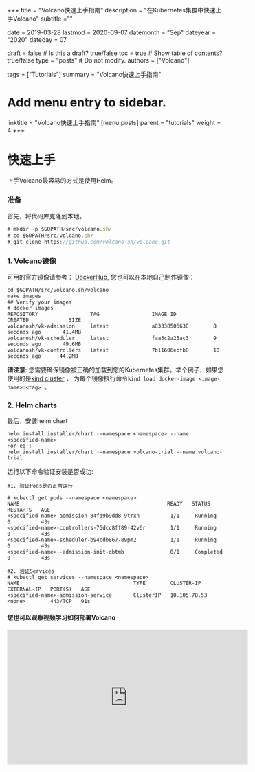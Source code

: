 +++
title =  "Volcano快速上手指南"
description = "在Kubernetes集群中快速上手Volcano"
subtitle =""

date = 2019-03-28
lastmod = 2020-09-07 
datemonth = "Sep"
dateyear = "2020"
dateday = 07

draft = false  # Is this a draft? true/false
toc = true  # Show table of contents? true/false
type = "posts"  # Do not modify.
authors = ["Volcano"]

tags = ["Tutorials"]
summary = "Volcano快速上手指南"

# Add menu entry to sidebar.
linktitle = "Volcano快速上手指南"
[menu.posts]
  parent = "tutorials"
  weight = 4
+++
# 快速上手
上手Volcano最容易的方式是使用Helm。
### 准备
首先，将代码库克隆到本地。
```js
# mkdir -p $GOPATH/src/volcano.sh/
# cd $GOPATH/src/volcano.sh/
# git clone https://github.com/volcano-sh/volcano.git
```
### 1. Volcano镜像
可用的官方镜像请参考： [DockerHub](https://hub.docker.com/u/volcanosh), 您也可以在本地自己制作镜像：
```shell
cd $GOPATH/src/volcano.sh/volcano
make images
## Verify your images
# docker images
REPOSITORY                 TAG                 IMAGE ID            CREATED             SIZE
volcanosh/vk-admission     latest              a83338506638        8 seconds ago       41.4MB
volcanosh/vk-scheduler     latest              faa3c2a25ac3        9 seconds ago       49.6MB
volcanosh/vk-controllers   latest              7b11606ebfb8        10 seconds ago      44.2MB
```
**请注意**: 您需要确保镜像被正确的加载到您的Kubernetes集群。举个例子，如果您使用的是[kind cluster](https://github.com/kubernetes-sigs/kind) ，
为每个镜像执行命令```kind load docker-image <image-name>:<tag> ```。
### 2. Helm charts

最后，安装helm chart
```shell
helm install installer/chart --namespace <namespace> --name <specified-name>
For eg :
helm install installer/chart --namespace volcano-trial --name volcano-trial
```

运行以下命令验证安装是否成功:
```shell
#1. 验证Pods是否正常运行

# kubectl get pods --namespace <namespace>
NAME                                                READY   STATUS    RESTARTS   AGE
<specified-name>-admission-84fd9b9dd8-9trxn          1/1     Running   0          43s
<specified-name>-controllers-75dcc8ff89-42v6r        1/1     Running   0          43s
<specified-name>-scheduler-b94cdb867-89pm2           1/1     Running   0          43s
<specified-name>--admission-init-qbtmb               0/1     Completed 0          43s

#2. 验证Services
# kubectl get services --namespace <namespace>
NAME                                     TYPE        CLUSTER-IP     EXTERNAL-IP   PORT(S)   AGE
<specified-name>-admission-service       ClusterIP   10.105.78.53   <none>        443/TCP   91s
```
#### 您也可以观察视频学习如何部署Volcano

<iframe width="560" height="315" src="https://www.youtube.com/embed/hsXXmWSUtyo" frameborder="0" allow="accelerometer; autoplay; encrypted-media; gyroscope; picture-in-picture" allowfullscreen></iframe>
